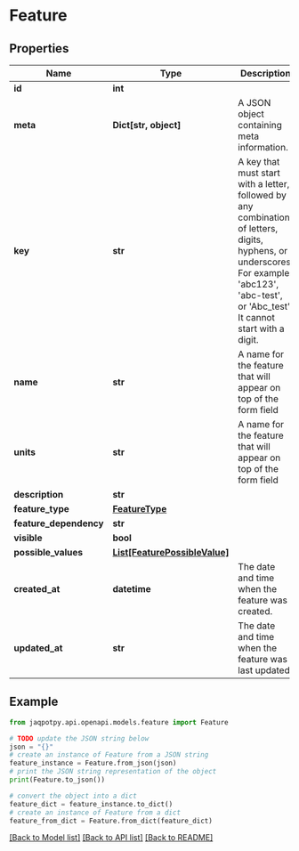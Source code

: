 # Feature


## Properties

Name | Type | Description | Notes
------------ | ------------- | ------------- | -------------
**id** | **int** |  | [optional] 
**meta** | **Dict[str, object]** | A JSON object containing meta information. | [optional] 
**key** | **str** | A key that must start with a letter, followed by any combination of letters, digits, hyphens, or underscores. For example, &#39;abc123&#39;, &#39;abc-test&#39;, or &#39;Abc_test&#39;. It cannot start with a digit. | 
**name** | **str** | A name for the feature that will appear on top of the form field | 
**units** | **str** | A name for the feature that will appear on top of the form field | [optional] 
**description** | **str** |  | [optional] 
**feature_type** | [**FeatureType**](FeatureType.md) |  | 
**feature_dependency** | **str** |  | [optional] 
**visible** | **bool** |  | [optional] 
**possible_values** | [**List[FeaturePossibleValue]**](FeaturePossibleValue.md) |  | [optional] 
**created_at** | **datetime** | The date and time when the feature was created. | [optional] 
**updated_at** | **str** | The date and time when the feature was last updated. | [optional] 

## Example

```python
from jaqpotpy.api.openapi.models.feature import Feature

# TODO update the JSON string below
json = "{}"
# create an instance of Feature from a JSON string
feature_instance = Feature.from_json(json)
# print the JSON string representation of the object
print(Feature.to_json())

# convert the object into a dict
feature_dict = feature_instance.to_dict()
# create an instance of Feature from a dict
feature_from_dict = Feature.from_dict(feature_dict)
```
[[Back to Model list]](../README.md#documentation-for-models) [[Back to API list]](../README.md#documentation-for-api-endpoints) [[Back to README]](../README.md)


